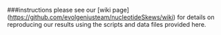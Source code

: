 ###instructions
please see our [wiki page] (https://github.com/evolgeniusteam/nucleotideSkews/wiki) for details on reproducing our results using the scripts and data files provided here.
